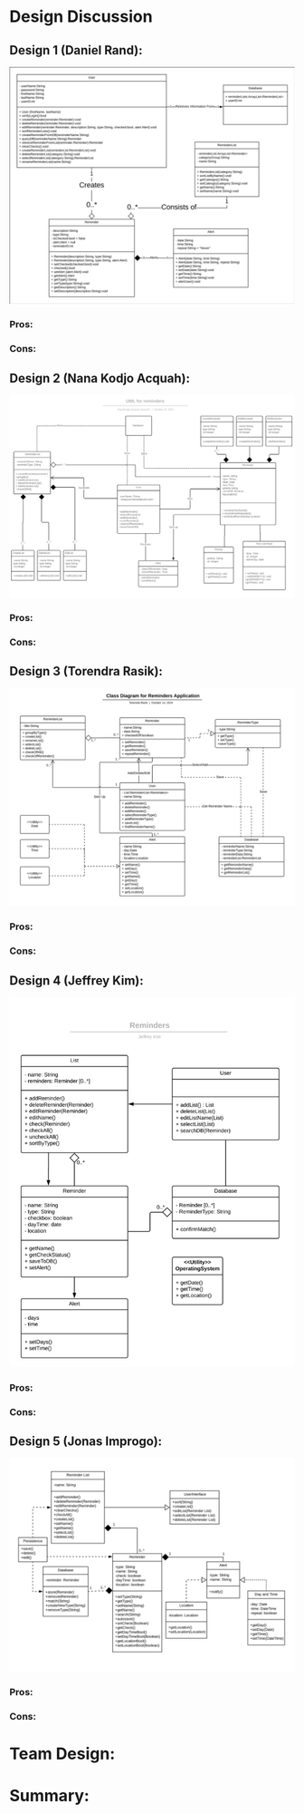 # Design Discussion

## Design 1 (Daniel Rand):

![](images/Daniel.png)

### Pros:

### Cons:

## Design 2 (Nana Kodjo Acquah):

![](images/Kodjo.png)

### Pros:

### Cons:

## Design 3 (Torendra Rasik):

![](images/Torendra.png)

### Pros:

### Cons:

## Design 4 (Jeffrey Kim):

![](images/Jeffrey.png)

### Pros:

### Cons:

## Design 5 (Jonas Improgo):

![](images/Jonas.png)

### Pros:

### Cons:

# Team Design:

# Summary:




